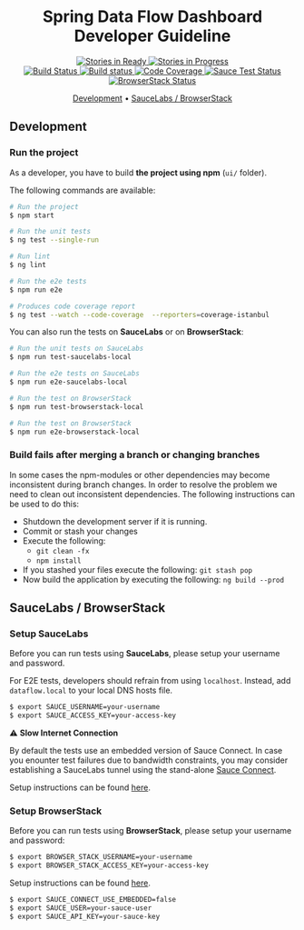
<h1 align="center">
  Spring Data Flow Dashboard<br />
  Developer Guideline
</h1>

<p align="center">
  <a href="http://waffle.io/spring-cloud/spring-cloud-dataflow-ui">
    <img src="https://badge.waffle.io/spring-cloud/spring-cloud-dataflow-ui.svg?label=ready&title=Ready"
         alt="Stories in Ready">
  </a>
  <a href="http://waffle.io/spring-cloud/spring-cloud-dataflow-ui">
    <img src="https://badge.waffle.io/spring-cloud/spring-cloud-dataflow-ui.svg?label=In%20Progress&title=In%20Progress"
         alt="Stories in Progress">
  </a>
  <br />
  <a href="https://travis-ci.org/spring-cloud/spring-cloud-dataflow-ui">
    <img src="https://travis-ci.org/spring-cloud/spring-cloud-dataflow-ui.png?branch=master"
         alt="Build Status">
  </a>
  <a href="https://ci.appveyor.com/project/ghillert/spring-cloud-dataflow-ui/branch/master">
    <img src="https://ci.appveyor.com/api/projects/status/7pqco2aqjyaphp36/branch/master?svg=true"
         alt="Build status">
  </a>
  <a href="https://codecov.io/gh/spring-cloud/spring-cloud-dataflow-ui/branch/master">
    <img src="https://codecov.io/gh/spring-cloud/spring-cloud-dataflow-ui/branch/master/graph/badge.svg"
         alt="Code Coverage">
  </a>
  <a href="https://saucelabs.com/u/ghillert">
    <img src="https://saucelabs.com/buildstatus/ghillert"
         alt="Sauce Test Status">
  </a>
  <a href="https://www.browserstack.com/automate/public-build/T3pKbzdQK2RpVnkxZ2ZwN2tjeGFUSzdOQUJ2cG1GSDBYSlRvT00zZWV1bz0tLVpuMXk0eTJmN01ienhnbkNPbXJTanc9PQ==--b187f26b476b4d3f262b837e13f4be593c41e44c">
    <img src="https://www.browserstack.com/automate/badge.svg?badge_key=T3pKbzdQK2RpVnkxZ2ZwN2tjeGFUSzdOQUJ2cG1GSDBYSlRvT00zZWV1bz0tLVpuMXk0eTJmN01ienhnbkNPbXJTanc9PQ==--b187f26b476b4d3f262b837e13f4be593c41e44c"
         alt="BrowserStack Status">
  </a>
</p>

<p align="center">
  <a href="#build">Development</a> •
  <a href="#development">SauceLabs / BrowserStack</a>
</p>

## Development

### Run the project

As a developer, you have to build **the project using npm** (`ui/` folder).

The following commands are available:

```bash
# Run the project
$ npm start 

# Run the unit tests
$ ng test --single-run 

# Run lint
$ ng lint 

# Run the e2e tests
$ npm run e2e 

# Produces code coverage report
$ ng test --watch --code-coverage  --reporters=coverage-istanbul 
```

You can also run the tests on **SauceLabs** or on **BrowserStack**:

```bash
# Run the unit tests on SauceLabs
$ npm run test-saucelabs-local

# Run the e2e tests on SauceLabs
$ npm run e2e-saucelabs-local

# Run the test on BrowserStack
$ npm run test-browserstack-local

# Run the test on BrowserStack
$ npm run e2e-browserstack-local
```

### Build fails after merging a branch or changing branches

In some cases the npm-modules or other dependencies may become inconsistent during branch changes.
In order to resolve the problem we need to clean out inconsistent dependencies.	
The following instructions can be used to do this:

* Shutdown the development server if it is running.
* Commit or stash your changes	
* Execute the following:	
	* `git clean -fx`	
	* `npm install`	
* If you stashed your files execute the following:  `git stash pop`	
* Now build the application by executing the following: `ng build --prod`

## SauceLabs / BrowserStack

### Setup SauceLabs

Before you can run tests using **SauceLabs**, please setup your username and password.

For E2E tests, developers should refrain from using `localhost`. Instead, add `dataflow.local` to your local DNS hosts file.

```bash
$ export SAUCE_USERNAME=your-username
$ export SAUCE_ACCESS_KEY=your-access-key
```

⚠️ **Slow Internet Connection**

By default the tests use an embedded version of Sauce Connect. In case you enounter test failures due to bandwidth constraints,
you may consider establishing a SauceLabs tunnel using the stand-alone [Sauce Connect](https://wiki.saucelabs.com/display/DOCS/Sauce+Connect+Proxy).

Setup instructions can be found [here](https://wiki.saucelabs.com/display/DOCS/Basic+Sauce+Connect+Proxy+Setup).

### Setup BrowserStack

Before you can run tests using **BrowserStack**, please setup your username and password:

```bash
$ export BROWSER_STACK_USERNAME=your-username
$ export BROWSER_STACK_ACCESS_KEY=your-access-key
```

Setup instructions can be found [here](https://wiki.saucelabs.com/display/DOCS/Basic+Sauce+Connect+Proxy+Setup).	

```bash
$ export SAUCE_CONNECT_USE_EMBEDDED=false
$ export SAUCE_USER=your-sauce-user
$ export SAUCE_API_KEY=your-sauce-key
```